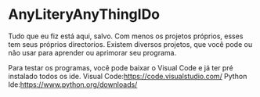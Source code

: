 # AnyLiteryAnyThingIDo
Tudo que eu fiz está aqui, salvo. Com menos os projetos próprios, esses tem seus próprios directorios.
Existem diversos projetos, que você pode ou não usar para aprender ou aprimorar seu programa.

Para testar os programas, você pode baixar o Visual Code e já ter pré instalado todos os ide.
Visual Code:https://code.visualstudio.com/
Python Ide:https://www.python.org/downloads/
